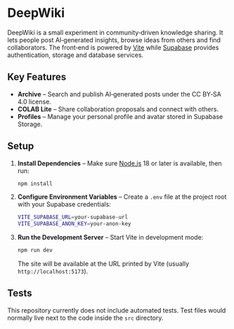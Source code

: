 # DeepWiki

DeepWiki is a small experiment in community‑driven knowledge sharing. It lets people post AI‑generated insights, browse ideas from others and find collaborators. The front‑end is powered by [Vite](https://vitejs.dev/) while [Supabase](https://supabase.com/) provides authentication, storage and database services.

## Key Features

- **Archive** – Search and publish AI‑generated posts under the CC BY‑SA 4.0 license.
- **COLAB Lite** – Share collaboration proposals and connect with others.
- **Profiles** – Manage your personal profile and avatar stored in Supabase Storage.

## Setup

1. **Install Dependencies** – Make sure [Node.js](https://nodejs.org/) 18 or later is available, then run:

   ```bash
   npm install
   ```

2. **Configure Environment Variables** – Create a `.env` file at the project root with your Supabase credentials:

   ```bash
   VITE_SUPABASE_URL=your-supabase-url
   VITE_SUPABASE_ANON_KEY=your-anon-key
   ```

3. **Run the Development Server** – Start Vite in development mode:

   ```bash
   npm run dev
   ```

   The site will be available at the URL printed by Vite (usually `http://localhost:5173`).


## Tests

This repository currently does not include automated tests. Test files would normally live next to the code inside the `src` directory.

